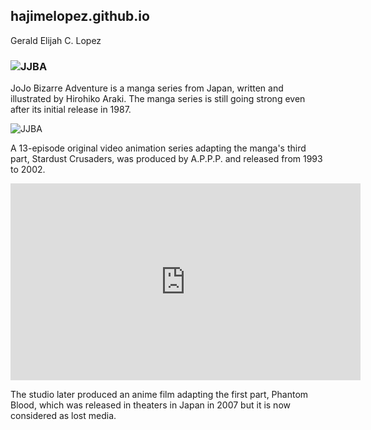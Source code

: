 ## hajimelopez.github.io
Gerald Elijah C. Lopez

### ![JJBA](https://upload.wikimedia.org/wikipedia/commons/4/4f/Jojo%27s_Bizarre_Adventure_%28English_logo%29.png)

JoJo Bizarre Adventure is a manga series from Japan, written and illustrated by Hirohiko Araki. The manga series is still going strong even after its initial release in 1987. 

![JJBA](https://qph.cf2.quoracdn.net/main-qimg-c126ee1fef76988d6e3cc982f65253a3-lq)

A 13-episode original video animation series adapting the manga's third part, Stardust Crusaders, was produced by A.P.P.P. and released from 1993 to 2002.

<iframe width="560" height="315" src="https://www.youtube.com/embed/_CNrNQjWGHI?si=1fjvy5cVEnOhBgeP" title="YouTube video player" frameborder="0" allow="accelerometer; autoplay; clipboard-write; encrypted-media; gyroscope; picture-in-picture; web-share" allowfullscreen></iframe>

The studio later produced an anime film adapting the first part, Phantom Blood, which was released in theaters in Japan in 2007 but it is now considered as lost media.
